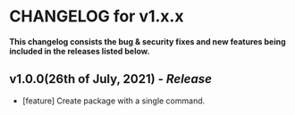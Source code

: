 # CHANGELOG for v1.x.x

#### This changelog consists the bug & security fixes and new features being included in the releases listed below.

## **v1.0.0(26th of July, 2021)** - _Release_

- [feature] Create package with a single command.
